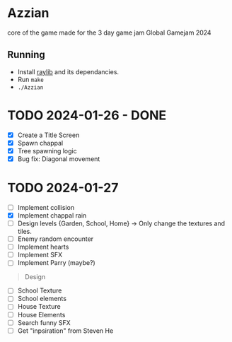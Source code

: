 # Azzian

core of the game made for the 3 day game jam Global Gamejam 2024

## Running

- Install [raylib](https://www.raylib.com/#supported-platforms) and its dependancies.
- Run `make`
- `./Azzian`

# TODO 2024-01-26 - DONE

- [x] Create a Title Screen
- [x] Spawn chappal
- [x] Tree spawning logic
- [x] Bug fix: Diagonal movement

# TODO 2024-01-27

- [ ] Implement collision
- [x] Implement chappal rain
- [ ] Design levels {Garden, School, Home} -> Only change the textures and tiles.
- [ ] Enemy random encounter
- [ ] Implement hearts
- [ ] Implement SFX
- [ ] Implement Parry (maybe?)

> Design

- [ ] School Texture
- [ ] School elements
- [ ] House Texture
- [ ] House Elements
- [ ] Search funny SFX
- [ ] Get "inpsiration" from Steven He
